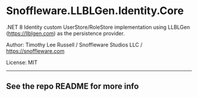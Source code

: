﻿# Snoffleware.LLBLGen.Identity.Core
.NET 8 Identity custom UserStore/RoleStore implementation using LLBLGen (https://llblgen.com) as the persistence provider.

Author: Timothy Lee Russell / Snoffleware Studios LLC / https://snoffleware.com

License: MIT

---

## See the repo README for more info

